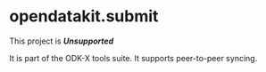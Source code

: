 # opendatakit.submit

This project is __*Unsupported*__

It is part of the ODK-X tools suite. It supports peer-to-peer syncing. 

